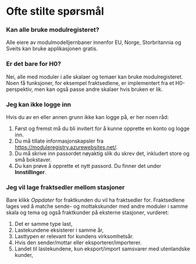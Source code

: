 ﻿# Ofte stilte spørsmål
### Kan alle bruke modulregisteret?
Alle eiere av modulmodelljernbaner innenfor EU, Norge, Storbritannia og Sveits
kan bruke applikasjonen gratis.

### Er det bare for H0?
Nei, alle med moduler i alle skalaer og temaer kan bruke modulregisteret.
Noen få funksjoner, for eksempel fraktsedlene, er implementert fra
et H0-perspektiv, men kan også passe andre skalaer hvis bruken er lik.

### Jeg kan ikke logge inn
Hvis du av en eller annen grunn ikke kan logge på, er her noen råd:
1. Først og fremst må du bli invitert for å kunne opprette en konto og logge inn.
2. Du må tillate informasjonskapsler fra https://moduleregistry.azurewebsites.net/.
3. Du må skrive inn passordet nøyaktig slik du skrev det, inkludert store og små bokstaver.
4. Du kan prøve å opprette et nytt passord. Du finner det under **Innstillinger**.

### Jeg vil lage fraktsedler mellom stasjoner
Bare klikk *Oppdater* for fraktkunden du vil ha fraktsedler for.
Fraktsedlene lages ved å matche sende- og mottakskunder med andre moduler i samme skala og tema og også fraktkunder på eksterne stasjoner,
vurderet:
1) Det er samme type last,
1) Lastekundene eksisterer i samme år,
1) Lasttypen er relevant for kundens virksomhetsår.
1) Hvis den sender/mottar eller eksporterer/importerer.
1) Landet til lastekundene, kun eksport/import samsvarer med utenlandske kunder,


